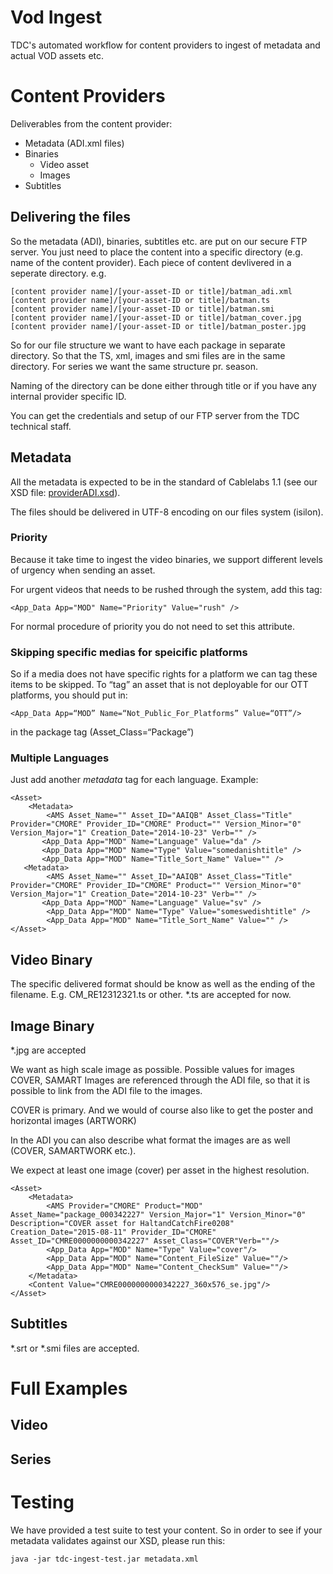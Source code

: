 # Vod Ingest
TDC's automated workflow for content providers to ingest of metadata and actual VOD assets etc.


# Content Providers


Deliverables from the content provider:

* Metadata (ADI.xml files)
* Binaries
	* Video asset
	* Images
* Subtitles

## Delivering the files

So the metadata (ADI), binaries, subtitles etc. are put on our secure FTP server.
You just need to place the content into a specific directory (e.g. name of the content provider). Each piece of content devlivered in a seperate directory. e.g. 

	[content provider name]/[your-asset-ID or title]/batman_adi.xml
	[content provider name]/[your-asset-ID or title]/batman.ts
	[content provider name]/[your-asset-ID or title]/batman.smi
	[content provider name]/[your-asset-ID or title]/batman_cover.jpg
	[content provider name]/[your-asset-ID or title]/batman_poster.jpg

So for our file structure we want to have each package in separate directory.
So that the TS, xml, images and smi files are in the same directory.
For series we want the same structure pr. season. 

Naming of the directory can be done either through title or if you have any internal provider specific ID.

You can get the credentials and setup of our FTP server from the TDC technical staff.

## Metadata
All the metadata is expected to be in the standard of Cablelabs 1.1 (see our XSD file: [providerADI.xsd](providerADI.xsd)). 

The files should be delivered in UTF-8 encoding on our files system (isilon).


### Priority
Because it take time to ingest the video binaries, we support different levels of urgency when sending an asset. 

For urgent videos that needs to be rushed through the system, add this tag:

	<App_Data App="MOD" Name="Priority" Value="rush" />

For normal procedure of priority you do not need to set this attribute.

### Skipping specific medias for speicific platforms

So if a media does not have specific rights for a platform we can tag these items to be skipped.
To “tag” an asset that is not deployable for our OTT platforms, you should put in:

	<App_Data App=“MOD” Name=“Not_Public_For_Platforms” Value=“OTT”/>

in the package tag (Asset_Class=“Package”)

### Multiple Languages

Just add another *metadata* tag for each language.
Example:

	<Asset>
   		<Metadata>   
    		<AMS Asset_Name="" Asset_ID="AAIQB" Asset_Class="Title" Provider="CMORE" Provider_ID="CMORE" Product="" Version_Minor="0" Version_Major="1" Creation_Date="2014-10-23" Verb="" />
		   <App_Data App="MOD" Name="Language" Value="da" />     
		   <App_Data App="MOD" Name="Type" Value="somedanishtitle" />
		   <App_Data App="MOD" Name="Title_Sort_Name" Value="" />
	   <Metadata>      
			<AMS Asset_Name="" Asset_ID="AAIQB" Asset_Class="Title" Provider="CMORE" Provider_ID="CMORE" Product="" Version_Minor="0" Version_Major="1" Creation_Date="2014-10-23" Verb="" /> 
		   <App_Data App="MOD" Name="Language" Value="sv" />
     		<App_Data App="MOD" Name="Type" Value="someswedishtitle" />
			<App_Data App="MOD" Name="Title_Sort_Name" Value="" />
	</Asset>



## Video Binary
The specific delivered format should be know as well as the ending of the filename. E.g. CM_RE12312321.ts or other. *.ts are accepted for now.

## Image Binary

*.jpg are accepted

We want as high scale image as possible. Possible values for images COVER, SAMART
Images are referenced through the ADI file, so that it is possible to link from the ADI file to the images.

COVER is primary. And we would of course also like to get the poster and horizontal images (ARTWORK)

In the ADI you can also describe what format the images are as well (COVER, SAMARTWORK etc.). 

We expect at least one image (cover) per asset in the highest resolution.

	<Asset>
		<Metadata>
			<AMS Provider="CMORE" Product="MOD" Asset_Name="package_000342227" Version_Major="1" Version_Minor="0" Description="COVER asset for HaltandCatchFire0208" Creation_Date="2015-08-11" Provider_ID="CMORE" Asset_ID="CMRE0000000000342227" Asset_Class="COVER"Verb=""/>
			<App_Data App="MOD" Name="Type" Value="cover"/>
			<App_Data App="MOD" Name="Content_FileSize" Value=""/>
			<App_Data App="MOD" Name="Content_CheckSum" Value=""/>
		</Metadata>
		<Content Value="CMRE0000000000342227_360x576_se.jpg"/>
	</Asset>


## Subtitles 

*.srt or *.smi files are accepted.

# Full Examples

## Video

## Series

# Testing
We have provided a test suite to test your content. So in order to see if your metadata validates against our XSD, please run this:

	java -jar tdc-ingest-test.jar metadata.xml
